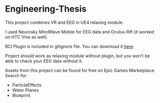# Engineering-Thesis
This project combines VR and EEG in UE4 relaxing module.

I used Neurosky MindWave Mobile for EEG data and Oculus Rift (it worked on HTC Vive as well).

BCI Plugin is included in gitignore file.
You can download it [here](https://www.unrealengine.com/marketplace/braincomputerinterface-ue4plugin).

Project should work as relaxing module without plugin, but you won't be able to check your EEG data without it.

Assets from this project can be found for free on Epic Games Marketplace. Search for:
* ParticleEffects
* Water Planes
* Blueprint
